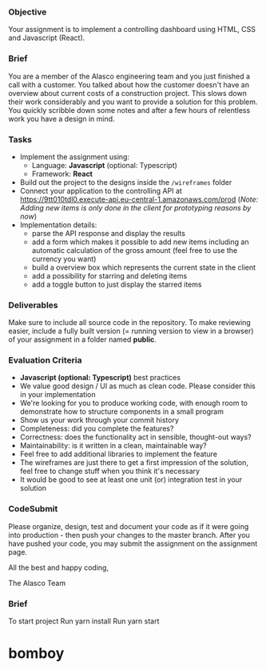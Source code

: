 ### Objective

Your assignment is to implement a controlling dashboard using HTML, CSS and Javascript (React).

### Brief

You are a member of the Alasco engineering team and you just finished a call with a customer. You talked about how the customer doesn't have an overview about current costs of a construction project. This slows down their work considerably and you want to provide a solution for this problem. You quickly scribble down some notes and after a few hours of relentless work you have a design in mind.

### Tasks

* Implement the assignment using:
  * Language: **Javascript** (optional: Typescript)
  * Framework: **React**
* Build out the project to the designs inside the `/wireframes` folder
* Connect your application to the controlling API at https://9tt010tdl0.execute-api.eu-central-1.amazonaws.com/prod (_Note: Adding new items is only done in the client for prototyping reasons by now_)
* Implementation details:
  * parse the API response and display the results
  * add a form which makes it possible to add new items including an automatic calculation of the gross amount (feel free to use the currency you want)
  * build a overview box which represents the current state in the client
  * add a possibility for starring and deleting items
  * add a toggle button to just display the starred items

### Deliverables

Make sure to include all source code in the repository. To make reviewing easier, include a fully built version (= running version to view in a browser) of your assignment in a folder named **public**.

### Evaluation Criteria

* **Javascript (optional: Typescript)** best practices
* We value good design / UI as much as clean code. Please consider this in your implementation
* We're looking for you to produce working code, with enough room to demonstrate how to structure components in a small program
* Show us your work through your commit history
* Completeness: did you complete the features?
* Correctness: does the functionality act in sensible, thought-out ways?
* Maintainability: is it written in a clean, maintainable way?
* Feel free to add additional libraries to implement the feature
* The wireframes are just there to get a first impression of the solution, feel free to change stuff when you think it's necessary
* It would be good to see at least one unit (or) integration test in your solution

### CodeSubmit

Please organize, design, test and document your code as if it were going into production - then push your changes to the master branch. After you have pushed your code, you may submit the assignment on the assignment page.

All the best and happy coding,

The Alasco Team

### Brief 
To start project 
Run yarn install 
Run yarn start
# bomboy
